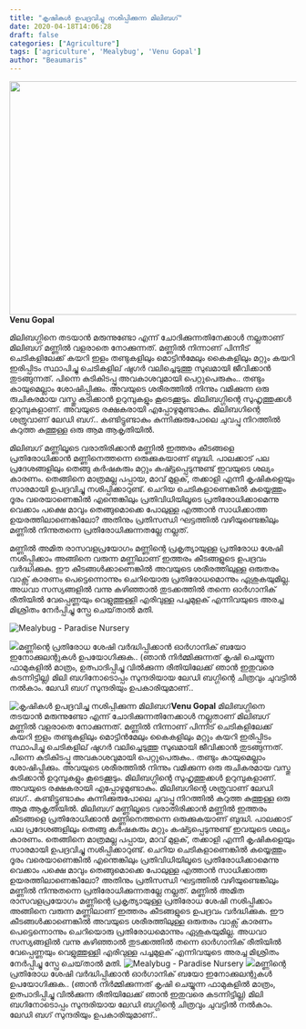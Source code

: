 ```yaml
---
title: "കൃഷികൾ ഉപദ്രവിച്ചു നശിപ്പിക്കുന്ന മിലിബഗ്"
date: 2020-04-18T14:06:28
draft: false
categories: ["Agriculture"]
tags: ['agriculture', 'Mealybug', 'Venu Gopal']
author: "Beaumaris"
---
```


<a href="https://wordpress-972788-3403151.cloudwaysapps.com/post-about-mealybug/269383/ppo-2906" rel="attachment wp-att-269384"><img class="alignleft size-full wp-image-269384" src="https://cdn.boolokam.com/articles/2020/04/ppo-492.jpg" alt="" width="784" height="410" /></a><strong>Venu Gopal</strong>

മിലിബഗ്ഗിനെ തടയാൻ മരുന്നുണ്ടോ എന്ന് ചോദിക്കുന്നതിനേക്കാൾ നല്ലതാണ് മിലിബഗ് മണ്ണിൽ വളരാതെ നോക്കുന്നത്. മണ്ണിൽ നിന്നാണ് പിന്നീട് ചെടികളിലേക്ക് കയറി ഇളം തണ്ടുകളിലും മൊട്ടിൻമേലും കൈകളിലും മറ്റും കയറി ഇരിപ്പിടം സ്ഥാപിച്ചു ചെടികളില് ഷുഗർ വലിച്ചെടുത്തു സുഖമായി ജീവിക്കാൻ തുടങ്ങുന്നത്. പിന്നെ കുടികിടപ്പു അവകാശവുമായി പെറ്റുപെരുകും.. തണ്ടും കായുമെല്ലാം ശോഷിപ്പിക്കും. അവയുടെ ശരീരത്തിൽ നിന്നും വമിക്കുന്ന ഒരു രുചികരമായ വസ്തു കുടിക്കാൻ ഉറുമ്പുകളും കൂടെക്കൂടും. മിലിബഗ്ഗിന്റെ സുഹൃത്തുക്കൾ ഉറുമ്പുകളാണ്. അവയുടെ രക്ഷകരായി എപ്പോഴുമുണ്ടാകും. മിലിബഗിന്റെ ശത്രുവാണ് ലേഡി ബഗ്.. കണ്ടിട്ടുണ്ടാകും കുന്നിക്കുരുപോലെ ചുവപ്പു നിറത്തിൽ കറുത്ത കുത്തുള്ള ഒരു ആമ ആകൃതിയിൽ.

മിലിബഗ് മണ്ണിലൂടെ വരാതിരിക്കാൻ മണ്ണിൽ ഇത്തരം കീടങ്ങളെ പ്രതിരോധിക്കാൻ മണ്ണിനെത്തന്നെ ഒരുക്കുകയാണ് ബുദ്ധി. പാലക്കാട് പല പ്രദേശങ്ങളിലും തെങ്ങു കർഷകരും മറ്റും കഷ്ട്ടപ്പെടുന്നുണ്ട് ഇവയുടെ ശല്യം കാരണം. തെങ്ങിനെ മാത്രമല്ല പപ്പായ, മാവ് മുളക്, തക്കാളി എന്നീ കൃഷികളെയും സാരമായി ഉപദ്രവിച്ചു നശിപ്പിക്കാറുണ്ട്. ചെറിയ ചെടികളാണെങ്കിൽ കയ്യെത്തും ദൂരം വരെയാണെങ്കിൽ എന്തെങ്കിലും പ്രതിവിധിയിലൂടെ പ്രതിരോധിക്കാമെന്നു വെക്കാം പക്ഷെ മാവും തെങ്ങുമൊക്കെ പോലുള്ള എത്താൻ സാധിക്കാത്ത ഉയരത്തിലാണെങ്കിലോ? അതിനും പ്രതിസന്ധി ഘട്ടത്തിൽ വഴിയുണ്ടെങ്കിലും മണ്ണിൽ നിന്നുതന്നെ പ്രതിരോധിക്കുന്നതല്ലേ നല്ലത്.

മണ്ണിൽ അമിത രാസവളപ്രയോഗം മണ്ണിന്റെ പ്രകൃത്യായുള്ള പ്രതിരോധ ശേഷി നശിപ്പിക്കാം അങ്ങിനെ വരുന്ന മണ്ണിലാണ് ഇത്തരം കീടങ്ങളുടെ ഉപദ്രവം വർദ്ധിക്കുക. ഈ കീടങ്ങൾക്കാണെങ്കിൽ അവയുടെ ശരീരത്തിലുള്ള ഒരുതരം വാക്സ് കാരണം പെട്ടെന്നൊന്നും ചെറിയൊരു പ്രതിരോധമൊന്നും ഏശുകയുമില്ല. അധവാ സസ്യങ്ങളിൽ വന്നു കഴിഞ്ഞാൽ തുടക്കത്തിൽ തന്നെ ഓർഗാനിക് രീതിയിൽ വേപ്പെണ്ണയും വെളുത്തുള്ളി എരിവുള്ള പച്ചമുളക് എന്നിവയുടെ അരച്ച മിശ്രിതം നേർപ്പിച്ചു സ്പ്രേ ചെയ്‌താൽ മതി.

<img src="https://paradisenursery.com/wp-content/uploads/2017/04/mealybugs-1024x735.jpg" alt="Mealybug - Paradise Nursery" />

<img src="https://scontent.ftrv1-1.fna.fbcdn.net/v/t1.0-9/93324774_3038850316165940_1606562414336147456_o.jpg?_nc_cat=103&amp;_nc_sid=730e14&amp;_nc_ohc=UeHNHb5aS5QAX-B1vC5&amp;_nc_ht=scontent.ftrv1-1.fna&amp;oh=965a1952bf80db0875f1a71e02a13585&amp;oe=5EC1584E" />മണ്ണിന്റെ പ്രതിരോധ ശേഷി വർദ്ധിപ്പിക്കാൻ ഓർഗാനിക് ബയോ ഇനോക്കുലന്റുകൾ ഉപയോഗിക്കുക.. (ഞാൻ നിർമ്മിക്കുന്നത് കൃഷി ചെയ്യുന്ന ഫാമുകളിൽ മാത്രം, ഉത്പാദിപ്പിച്ചു വിൽക്കുന്ന രീതിയിലേക്ക് ഞാൻ ഇതുവരെ കടന്നിട്ടില്ല) മിലി ബഗിനോടൊപ്പം സുന്ദരിയായ ലേഡി ബഗ്ഗിന്റെ ചിത്രവും ചുവട്ടിൽ നൽകാം. ലേഡി ബഗ് സുന്ദരിയും ഉപകാരിയുമാണ്..


![കൃഷികൾ ഉപദ്രവിച്ചു നശിപ്പിക്കുന്ന മിലിബഗ്](https://cdn.boolokam.com/articles/2020/04/ppo-492.jpg)[](https://wordpress-972788-3403151.cloudwaysapps.com/post-about-mealybug/269383/ppo-2906)**Venu Gopal** മിലിബഗ്ഗിനെ തടയാൻ മരുന്നുണ്ടോ എന്ന് ചോദിക്കുന്നതിനേക്കാൾ നല്ലതാണ് മിലിബഗ് മണ്ണിൽ വളരാതെ നോക്കുന്നത്. മണ്ണിൽ നിന്നാണ് പിന്നീട് ചെടികളിലേക്ക് കയറി ഇളം തണ്ടുകളിലും മൊട്ടിൻമേലും കൈകളിലും മറ്റും കയറി ഇരിപ്പിടം സ്ഥാപിച്ചു ചെടികളില് ഷുഗർ വലിച്ചെടുത്തു സുഖമായി ജീവിക്കാൻ തുടങ്ങുന്നത്. പിന്നെ കുടികിടപ്പു അവകാശവുമായി പെറ്റുപെരുകും.. തണ്ടും കായുമെല്ലാം ശോഷിപ്പിക്കും. അവയുടെ ശരീരത്തിൽ നിന്നും വമിക്കുന്ന ഒരു രുചികരമായ വസ്തു കുടിക്കാൻ ഉറുമ്പുകളും കൂടെക്കൂടും. മിലിബഗ്ഗിന്റെ സുഹൃത്തുക്കൾ ഉറുമ്പുകളാണ്. അവയുടെ രക്ഷകരായി എപ്പോഴുമുണ്ടാകും. മിലിബഗിന്റെ ശത്രുവാണ് ലേഡി ബഗ്.. കണ്ടിട്ടുണ്ടാകും കുന്നിക്കുരുപോലെ ചുവപ്പു നിറത്തിൽ കറുത്ത കുത്തുള്ള ഒരു ആമ ആകൃതിയിൽ. മിലിബഗ് മണ്ണിലൂടെ വരാതിരിക്കാൻ മണ്ണിൽ ഇത്തരം കീടങ്ങളെ പ്രതിരോധിക്കാൻ മണ്ണിനെത്തന്നെ ഒരുക്കുകയാണ് ബുദ്ധി. പാലക്കാട് പല പ്രദേശങ്ങളിലും തെങ്ങു കർഷകരും മറ്റും കഷ്ട്ടപ്പെടുന്നുണ്ട് ഇവയുടെ ശല്യം കാരണം. തെങ്ങിനെ മാത്രമല്ല പപ്പായ, മാവ് മുളക്, തക്കാളി എന്നീ കൃഷികളെയും സാരമായി ഉപദ്രവിച്ചു നശിപ്പിക്കാറുണ്ട്. ചെറിയ ചെടികളാണെങ്കിൽ കയ്യെത്തും ദൂരം വരെയാണെങ്കിൽ എന്തെങ്കിലും പ്രതിവിധിയിലൂടെ പ്രതിരോധിക്കാമെന്നു വെക്കാം പക്ഷെ മാവും തെങ്ങുമൊക്കെ പോലുള്ള എത്താൻ സാധിക്കാത്ത ഉയരത്തിലാണെങ്കിലോ? അതിനും പ്രതിസന്ധി ഘട്ടത്തിൽ വഴിയുണ്ടെങ്കിലും മണ്ണിൽ നിന്നുതന്നെ പ്രതിരോധിക്കുന്നതല്ലേ നല്ലത്. മണ്ണിൽ അമിത രാസവളപ്രയോഗം മണ്ണിന്റെ പ്രകൃത്യായുള്ള പ്രതിരോധ ശേഷി നശിപ്പിക്കാം അങ്ങിനെ വരുന്ന മണ്ണിലാണ് ഇത്തരം കീടങ്ങളുടെ ഉപദ്രവം വർദ്ധിക്കുക. ഈ കീടങ്ങൾക്കാണെങ്കിൽ അവയുടെ ശരീരത്തിലുള്ള ഒരുതരം വാക്സ് കാരണം പെട്ടെന്നൊന്നും ചെറിയൊരു പ്രതിരോധമൊന്നും ഏശുകയുമില്ല. അധവാ സസ്യങ്ങളിൽ വന്നു കഴിഞ്ഞാൽ തുടക്കത്തിൽ തന്നെ ഓർഗാനിക് രീതിയിൽ വേപ്പെണ്ണയും വെളുത്തുള്ളി എരിവുള്ള പച്ചമുളക് എന്നിവയുടെ അരച്ച മിശ്രിതം നേർപ്പിച്ചു സ്പ്രേ ചെയ്‌താൽ മതി. ![Mealybug - Paradise Nursery](https://paradisenursery.com/wp-content/uploads/2017/04/mealybugs-1024x735.jpg) ![](https://scontent.ftrv1-1.fna.fbcdn.net/v/t1.0-9/93324774_3038850316165940_1606562414336147456_o.jpg?_nc_cat=103&_nc_sid=730e14&_nc_ohc=UeHNHb5aS5QAX-B1vC5&_nc_ht=scontent.ftrv1-1.fna&oh=965a1952bf80db0875f1a71e02a13585&oe=5EC1584E)മണ്ണിന്റെ പ്രതിരോധ ശേഷി വർദ്ധിപ്പിക്കാൻ ഓർഗാനിക് ബയോ ഇനോക്കുലന്റുകൾ ഉപയോഗിക്കുക.. (ഞാൻ നിർമ്മിക്കുന്നത് കൃഷി ചെയ്യുന്ന ഫാമുകളിൽ മാത്രം, ഉത്പാദിപ്പിച്ചു വിൽക്കുന്ന രീതിയിലേക്ക് ഞാൻ ഇതുവരെ കടന്നിട്ടില്ല) മിലി ബഗിനോടൊപ്പം സുന്ദരിയായ ലേഡി ബഗ്ഗിന്റെ ചിത്രവും ചുവട്ടിൽ നൽകാം. ലേഡി ബഗ് സുന്ദരിയും ഉപകാരിയുമാണ്..
